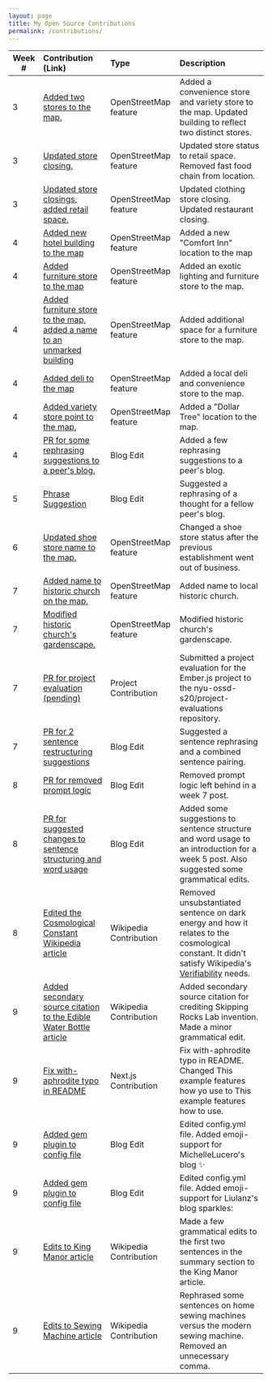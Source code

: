 ```yaml
---
layout: page
title: My Open Source Contributions
permalink: /contributions/
---
```


<!--
The first column, Contribution, must be a hyperlink to the actual contribution,
such as the Wikipedia edit or pull request, etc., with a suitable name.
Type of the contribution should be "Wikipedia edit", "OpenStreet Map feature",
"Project Documentation", "Project Code", "Blog Edit", etc.

The Description should include a brief summary of what you did.

Replace the first row below with your contribution and add new ones below it
following the same syntax.

-->





| Week #       | Contribution (Link)  | Type  | Description |
|---|:---|:---|:---|
| 3 | [Added two stores to the map.](https://www.openstreetmap.org/changeset/81029285#map=19/40.69291/-73.80902)    | OpenStreetMap feature |  Added a convenience store and variety store to the map. Updated building to reflect two distinct stores. |
| 3 | [Updated store closing.](https://www.openstreetmap.org/changeset/81029469#map=19/40.70122/-73.80756)    | OpenStreetMap feature | Updated store status to retail space. Removed fast food chain from location. |
| 3 | [Updated store closings, added retail space.](https://www.openstreetmap.org/changeset/81029588#map=19/40.70581/-73.79338) | OpenStreetMap feature | Updated clothing store closing. Updated restaurant closing. |
| 4 | [Added new hotel building to the map](https://www.openstreetmap.org/changeset/81367706) | OpenStreetMap feature | Added a new "Comfort Inn" location to the map |
| 4 | [Added furniture store to the map](https://www.openstreetmap.org/changeset/81367792) | OpenStreetMap feature | Added an exotic lighting and furniture store to the map. |
| 4 | [Added furniture store to the map, added a name to an unmarked building](https://www.openstreetmap.org/changeset/81367814) | OpenStreetMap feature | Added additional space for a furniture store to the map. |
| 4 | [Added deli to the map](https://www.openstreetmap.org/changeset/81367919) | OpenStreetMap feature| Added a local deli and convenience store to the map. |
| 4 | [Added variety store point to the map.](https://www.openstreetmap.org/changeset/81367968) | OpenStreetMap feature | Added a "Dollar Tree" location to the map. |
| 4 | [PR for some rephrasing suggestions to a peer's blog.](https://github.com/hunter-college-ossd-spr-2020/MichelleLucero-weekly/pull/1) | Blog Edit | Added a few rephrasing suggestions to a peer's blog. |
| 5 | [Phrase Suggestion](https://github.com/hunter-college-ossd-spr-2020/gillybytes-weekly/pull/1) | Blog Edit | Suggested a rephrasing of a thought for a fellow peer's blog. |
| 6 | [Updated shoe store name to the map.](https://www.openstreetmap.org/changeset/81937781#map=19/40.70189/-73.80753) | OpenStreetMap feature | Changed a shoe store status after the previous establishment went out of business. |
| 7 | [Added name to historic church on the map.](https://www.openstreetmap.org/changeset/82230242) | OpenStreetMap feature | Added name to local historic church. |
| 7 | [Modified historic church's gardenscape.](https://www.openstreetmap.org/changeset/82230172#map=19/40.70379/-73.80111) | OpenStreetMap feature | Modified historic church's gardenscape. |
| 7 | [PR for project evaluation (pending)](https://github.com/nyu-ossd-s20/project-evaluation/pull/82) | Project Contribution | Submitted a project evaluation for the Ember.js project to the nyu-ossd-s20/project-evaluations repository. |
| 7 | [PR for 2 sentence restructuring suggestions](https://github.com/hunter-college-ossd-spr-2020/jaredwils-weekly/pull/3) | Blog Edit | Suggested a sentence rephrasing and a combined sentence pairing. |
| 8 | [PR for removed prompt logic](https://github.com/hunter-college-ossd-spr-2020/wongjessica-weekly/pull/2) | Blog Edit | Removed prompt logic left behind in a week 7 post. |
| 8 | [PR for suggested changes to sentence structuring and word usage](https://github.com/hunter-college-ossd-spr-2020/Ks5810-weekly/pull/7) | Blog Edit | Added some suggestions to sentence structure and word usage to an introduction for a week 5 post. Also suggested some grammatical edits. |
| 8 | [Edited the Cosmological Constant Wikipedia article](https://en.wikipedia.org/w/index.php?title=Cosmological_constant&diff=prev&oldid=946877512) | Wikipedia Contribution | Removed unsubstantiated sentence on dark energy and how it relates to the cosmological constant. It didn't satisfy Wikipedia's [Verifiability](https://en.wikipedia.org/wiki/Wikipedia:Verifiability) needs. |
| 9 | [Added secondary source citation to the Edible Water Bottle article](https://en.wikipedia.org/w/index.php?title=Edible_water_bottle&diff=prev&oldid=947377286) | Wikipedia Contribution | Added secondary source citation for crediting Skipping Rocks Lab invention. Made a minor grammatical edit. |
| 9 | [Fix with-aphrodite typo in README](https://github.com/zeit/next.js/pull/11436) | Next.js Contribution | Fix with-aphrodite typo in README. Changed This example features how yo use to This example features how to use. |
| 9 | [Added gem plugin to config file](https://github.com/hunter-college-ossd-spr-2020/MichelleLucero-weekly/pull/5) | Blog Edit | Edited config.yml file. Added emoji-support for MichelleLucero's blog :sparkles: |
| 9 | [Added gem plugin to config file](https://github.com/hunter-college-ossd-spr-2020/liulanz-weekly/pull/11) | Blog Edit | Edited config.yml file. Added emoji-support for Liulanz's blog sparkles: |
| 9 | [Edits to King Manor article](https://en.wikipedia.org/w/index.php?title=King_Manor&diff=prev&oldid=948073836) | Wikipedia Contribution | Made a few grammatical edits to the first two sentences in the summary section to the King Manor article. |
| 9 | [Edits to Sewing Machine article](https://en.wikipedia.org/w/index.php?title=Sewing_machine&diff=prev&oldid=948082745) | Wikipedia Contribution | Rephrased some sentences on home sewing machines versus the modern sewing machine. Removed an unnecessary comma. |